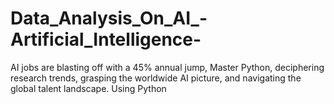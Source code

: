 # Data_Analysis_On_AI_-Artificial_Intelligence-
AI jobs are blasting off with a 45% annual jump, Master Python, deciphering research trends, grasping the worldwide AI picture, and navigating the global talent landscape. Using Python
